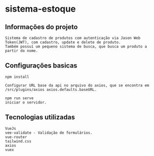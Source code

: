 # sistema-estoque

## Informações do projeto

```
Sistema de cadastro de produtos com autenticação via Jason Web Token(JWT), com cadastro, update e delete de produto.
Também possuí um pequeno sistema de busca, que busca um produto a partir do nome.
```

## Configurações basicas

```
npm install
```

``` 
Configurar URL base da api no arquivo do axios, que se encontra em /src/plugins/axios axios.defaults.baseURL.
```

```
npm run serve
iniciar o servidor.
```

## Tecnologias utilizadas

```
VueJs
vee-validate - Validação de formulários.
vue-router
tailwind.css
axios
vuex
```
